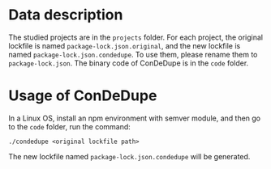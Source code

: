 # Data description
The studied projects are in the `projects` folder.
For each project, the original lockfile is named `package-lock.json.original`, and the new lockfile is named `package-lock.json.condedupe`.
To use them, please rename them to `package-lock.json`.
The binary code of ConDeDupe is in the `code` folder.

# Usage of ConDeDupe
In a Linux OS, install an npm environment with semver module, and then go to the `code` folder, run the command:

 `./condedupe <original lockfile path>` 

The new lockfile named `package-lock.json.condedupe` will be generated.
